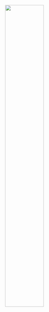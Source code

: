 [<img src="[https://img.youtube.com/vi/GoPvmmnjOeY/maxresdefault.jpg]" width="50%">](https://youtu.be/lMf-Ow-1Yw8)


